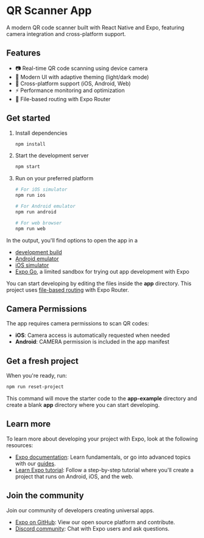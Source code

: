 # QR Scanner App

A modern QR code scanner built with React Native and Expo, featuring camera integration and cross-platform support.

## Features

- 📷 Real-time QR code scanning using device camera
- 🎨 Modern UI with adaptive theming (light/dark mode)
- 📱 Cross-platform support (iOS, Android, Web)
- ⚡ Performance monitoring and optimization
- 🔄 File-based routing with Expo Router

## Get started

1. Install dependencies

   ```bash
   npm install
   ```

2. Start the development server

   ```bash
   npm start
   ```

3. Run on your preferred platform

   ```bash
   # For iOS simulator
   npm run ios
   
   # For Android emulator  
   npm run android
   
   # For web browser
   npm run web
   ```

In the output, you'll find options to open the app in a

- [development build](https://docs.expo.dev/develop/development-builds/introduction/)
- [Android emulator](https://docs.expo.dev/workflow/android-studio-emulator/)
- [iOS simulator](https://docs.expo.dev/workflow/ios-simulator/)
- [Expo Go](https://expo.dev/go), a limited sandbox for trying out app development with Expo

You can start developing by editing the files inside the **app** directory. This project uses [file-based routing](https://docs.expo.dev/router/introduction) with Expo Router.

## Camera Permissions

The app requires camera permissions to scan QR codes:
- **iOS**: Camera access is automatically requested when needed
- **Android**: CAMERA permission is included in the app manifest

## Get a fresh project

When you're ready, run:

```bash
npm run reset-project
```

This command will move the starter code to the **app-example** directory and create a blank **app** directory where you can start developing.

## Learn more

To learn more about developing your project with Expo, look at the following resources:

- [Expo documentation](https://docs.expo.dev/): Learn fundamentals, or go into advanced topics with our [guides](https://docs.expo.dev/guides).
- [Learn Expo tutorial](https://docs.expo.dev/tutorial/introduction/): Follow a step-by-step tutorial where you'll create a project that runs on Android, iOS, and the web.

## Join the community

Join our community of developers creating universal apps.

- [Expo on GitHub](https://github.com/expo/expo): View our open source platform and contribute.
- [Discord community](https://chat.expo.dev): Chat with Expo users and ask questions.
